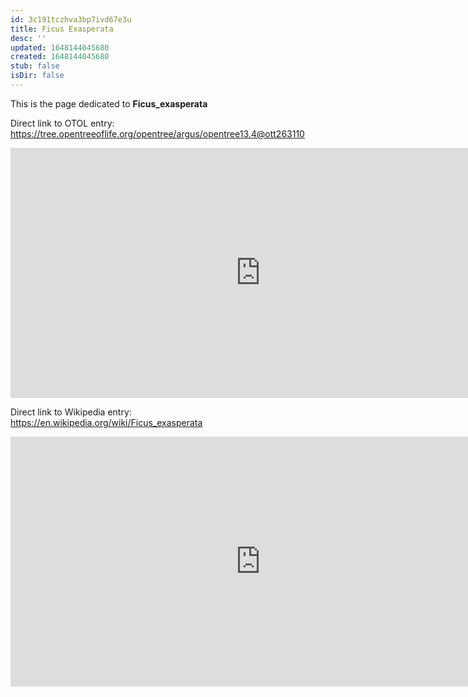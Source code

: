 ```yaml
---
id: 3c191tczhva3bp7ivd67e3u
title: Ficus Exasperata
desc: ''
updated: 1648144045680
created: 1648144045680
stub: false
isDir: false
---
```

This is the page dedicated to **Ficus_exasperata**


Direct link to OTOL entry: https://tree.opentreeoflife.org/opentree/argus/opentree13.4@ott263110



<html>
    <body>
    <iframe src="https://tree.opentreeoflife.org/opentree/argus/opentree13.4@ott263110"
    width="800" height="400" frameborder="0" allowfullscreen> </iframe>
    </body>
</html>
    


Direct link to Wikipedia entry: https://en.wikipedia.org/wiki/Ficus_exasperata



<html>
    <body>
    <iframe src="https://en.wikipedia.org/wiki/Ficus_exasperata"
    width="800" height="400" frameborder="0" allowfullscreen> </iframe>
    </body>
</html>
    
